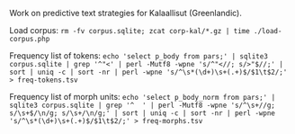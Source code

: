 Work on predictive text strategies for Kalaallisut (Greenlandic).

Load corpus: `rm -fv corpus.sqlite; zcat corp-kal/*.gz | time ./load-corpus.php`

Frequency list of tokens: `echo 'select p_body from pars;' | sqlite3 corpus.sqlite | grep '^"<' | perl -Mutf8 -wpne 's/^"<//; s/>"$//;' | sort | uniq -c | sort -nr | perl -wpne 's/^\s*(\d+)\s+(.+)$/$1\t$2/;' > freq-tokens.tsv`

Frequency list of morph units: `echo 'select p_body_norm from pars;' | sqlite3 corpus.sqlite | grep '^	' | perl -Mutf8 -wpne 's/^\s+//g; s/\s+$/\n/g; s/\s+/\n/g;' | sort | uniq -c | sort -nr | perl -wpne 's/^\s*(\d+)\s+(.+)$/$1\t$2/;' > freq-morphs.tsv`

